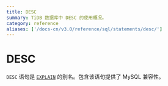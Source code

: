 ```yaml
---
title: DESC
summary: TiDB 数据库中 DESC 的使用概况。
category: reference
aliases: ['/docs-cn/v3.0/reference/sql/statements/desc/']
---
```


# DESC

`DESC` 语句是 [`EXPLAIN`](/sql-statements/sql-statement-explain.md) 的别名。包含该语句提供了 MySQL 兼容性。